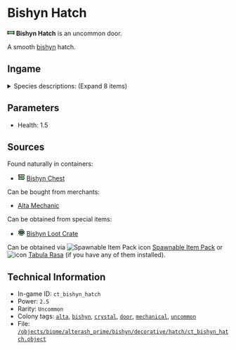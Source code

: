# Bishyn Hatch

<img src="https://raw.githubusercontent.com/Ceterai/Enternia/main/objects/biome/alterash_prime/bishyn/decorative/hatch/icon.png" alt="Bishyn Hatch icon" loading="lazy" height="16px" width="auto" /> **Bishyn Hatch** is an uncommon door.

A smooth [bishyn](https://ceterai.github.io/MyEnternia/Wiki/Tags/Bishyn) hatch.

## Ingame

<details markdown="1"><summary>Species descriptions: (Expand 8 items)</summary>

- Alta: Unlike a gateway, this hatch uses lots of small bishyn crystals to act as way blockers.
- Apex: Don't get distracted while coming through.
- Avian: A green crystal hatch.
- Floran: Floran will ambush sssomeone here.
- Glitch: Wary. Sharp edges of this hatch looks really dangerous. Not to mention that it's made from poison crystals.
- Human: Why can't they use safer materials to build these?
- Hylotl: This hatch was made from poisonous materials. Be careful when it closes or you can get hurt.
- Novakid: A poisonous horizontal doorway.

</details>

## Parameters

- Health: 1.5

## Sources

Found naturally in containers:

- <img src="https://raw.githubusercontent.com/Ceterai/Enternia/main/objects/biome/alterash_prime/bishyn/decorative/chest/icon.png" alt="Bishyn Chest icon" loading="lazy" height="16px" width="auto" /> [Bishyn Chest](https://ceterai.github.io/MyEnternia/Wiki/BishynChest)

Can be bought from merchants:

- [Alta Mechanic](https://ceterai.github.io/MyEnternia/Wiki/AltaMechanic)

Can be obtained from special items:

- <img src="https://raw.githubusercontent.com/Ceterai/Enternia/main/items/active/alta/loot/biome/ct_bishyn_loot.png" alt="Bishyn Loot Crate icon" loading="lazy" height="16px" width="auto" /> [Bishyn Loot Crate](https://ceterai.github.io/MyEnternia/Wiki/BishynLootCrate)

Can be obtained via <img src="https://raw.githubusercontent.com/Silverfeelin/Starbound-SpawnableItemPack/master/interface/sip/iconSmall.png" alt="Spawnable Item Pack icon" width="18" height="14"/> [Spawnable Item Pack](https://steamcommunity.com/sharedfiles/filedetails/?id=733665104) or <img src="https://steamuserimages-a.akamaihd.net/ugc/263843960696222713/3EC9A7C005541F7D577EBCB8C5736B4EFC9973D6/" alt="icon" width="8" height="12"/> [Tabula Rasa](https://community.playstarbound.com/resources/the-tabula-rasa.3222/) (if you have any of them installed).

## Technical Information

- In-game ID: `ct_bishyn_hatch`
- Power: `2.5`
- Rarity: `Uncommon`
- Colony tags: [`alta`](https://ceterai.github.io/MyEnternia/Wiki/Tags/Alta), [`bishyn`](https://ceterai.github.io/MyEnternia/Wiki/Tags/Bishyn), [`crystal`](https://ceterai.github.io/MyEnternia/Wiki/Tags/Crystal), [`door`](https://ceterai.github.io/MyEnternia/Wiki/Tags/Door), [`mechanical`](https://ceterai.github.io/MyEnternia/Wiki/Tags/Mechanical), [`uncommon`](https://ceterai.github.io/MyEnternia/Wiki/Tags/Uncommon)
- File: [`/objects/biome/alterash_prime/bishyn/decorative/hatch/ct_bishyn_hatch.object`](https://github.com/Ceterai/Enternia/blob/main/objects/biome/alterash_prime/bishyn/decorative/hatch/ct_bishyn_hatch.object)
